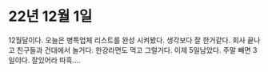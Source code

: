# 22년 12월 1일
12월달이다. 오늘은 병특업체 리스트를 완성 시켜봤다. 생각보다 잘 한거같다.
회사 끝나고 친구들과 건대에서 놀거다. 한강라면도 먹고 그럴거다. 이제 5일남았다.
주말 빼면 3일이다. 잘있어라 따흑....